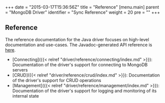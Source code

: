 +++
date = "2015-03-17T15:36:56Z"
title = "Reference"
[menu.main]
  parent = "MongoDB Driver"
  identifier = "Sync Reference"
  weight = 20
  pre = "<i class='fa fa-book'></i>"
+++

## Reference

The reference documentation for the Java driver focuses on high-level documentation and use-cases. The Javadoc-generated API reference is
[here](http://api.mongodb.org/java/3.0/).    

- [Connecting]({{< relref "driver/reference/connecting/index.md" >}}): Documentation of the driver's support for connecting to MongoDB servers
- [CRUD]({{< relref "driver/reference/crud/index.md" >}}): Documentation of the driver's support for CRUD operations
- [Management]({{< relref "driver/reference/management/index.md" >}}): Documentation of the driver's support for logging and monitoring of its 
internal state

